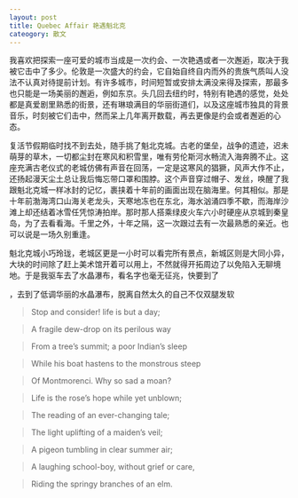 ```yaml
---
layout: post
title: Quebec Affair 艳遇魁北克
cateogory: 散文
---
```


我喜欢把探索一座可爱的城市当成是一次约会、一次艳遇或者一次邂逅，取决于我被它击中了多少。伦敦是一次盛大的约会，它自始自终自内而外的贵族气质叫人没法不认真对待提前计划。有许多城市，时间短暂或安排太满没来得及探索，那最多也只能是一场美丽的邂逅，例如东京。头几回去纽约时，特别有艳遇的感觉，处处都是真爱剧里熟悉的街景，还有琳琅满目的华丽街道们，以及这座城市独具的背景音乐，时刻被它们击中，然而呆上几年离开数载，再去更像是约会或者邂逅的心态。

复活节假期临时找不到去处，随手挑了魁北克城。古老的堡垒，战争的遗迹，迟未萌芽的草木，一切都尘封在寒风和积雪里，唯有劳伦斯河水畅流入海奔腾不止。这座充满古老仪式的老城仿佛有声音在回荡，一定是这寒风的猖獗，风声大作不止，还扬起漫天尘土总让我后悔忘带口罩和围脖。这个声音穿过帽子、发丝，唤醒了我跟魁北克城一样冰封的记忆，裹挟着十年前的画面出现在脑海里。何其相似。那是十年前渤海湾口山海关老龙头，天寒地冻也在东北，海水汹涌四季不歇，而海岸沙滩上却还结着冰雪任凭惊涛拍岸。那时那人搭乘绿皮火车六小时硬座从京城到秦皇岛，为了去看看海。千里之外，十年之隔，这一次跟过去有一次最熟悉的亲近。也可以说是一场久别重逢。

魁北克城小巧玲珑，老城区更是一小时可以看完所有景点，新城区则是大同小异，大块的时间除了赶上美术馆开着可以用上，不然就得开拓周边了以免陷入无聊境地。于是我驱车去了水晶瀑布，看名字也毫无征兆，快要到了

，去到了低调华丽的水晶瀑布，脱离自然太久的自己不仅双腿发软

>Stop and consider! life is but a day; 

>A fragile dew-drop on its perilous way 

>From a tree’s summit; a poor Indian’s sleep 

>While his boat hastens to the monstrous steep 

>Of Montmorenci. Why so sad a moan? 

>Life is the rose’s hope while yet unblown; 

>The reading of an ever-changing tale; 

>The light uplifting of a maiden’s veil; 

>A pigeon tumbling in clear summer air; 

>A laughing school-boy, without grief or care, 

>Riding the springy branches of an elm. 





